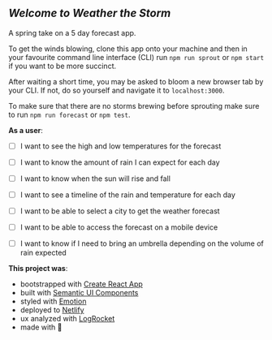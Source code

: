 *Welcome to Weather the Storm*
---

A spring take on a 5 day forecast app.

To get the winds blowing, clone this app onto your machine and then in your favourite command line interface (CLI) run `npm run sprout` or `npm start` if you want to be more succinct.

After waiting a short time, you may be asked to bloom a new browser tab by your CLI. If not, do so yourself and navigate it to `localhost:3000`.

To make sure that there are no storms brewing before sprouting make sure to run `npm run forecast` or `npm test`.

**As a user**:
- [ ] I want to see the high and low temperatures for the forecast
- [ ] I want to know the amount of rain I can expect for each day
- [ ] I want to know when the sun will rise and fall
- [ ] I want to see a timeline of the rain and temperature for each day
- [ ] I want to be able to select a city to get the weather forecast
- [ ] I want to be able to access the forecast on a mobile device
- [ ] I want to know if I need to bring an umbrella depending on the volume of rain expected


**This project was**:
- bootstrapped with [Create React App](https://github.com/facebook/)
- built with [Semantic UI Components](https://react.semantic-ui.com)
- styled with [Emotion](https://emotion.sh)
- deployed to [Netlify](https://netlify.com)
- ux analyzed with [LogRocket](https://logrocket.com)
- made with 💚
